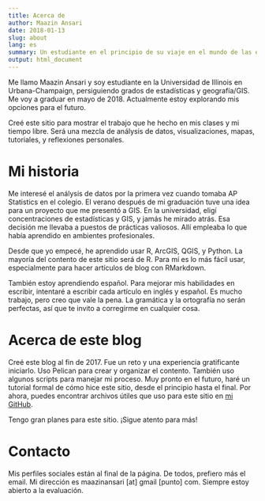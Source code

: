 ```yaml
---
title: Acerca de
author: Maazin Ansari
date: 2018-01-13
slug: about
lang: es
summary: Un estudiante en el principio de su viaje en el mundo de las estadísticas, la geografía, y blogging
output: html_document
---
```


Me llamo Maazin Ansari y soy estudiante en la Universidad de Illinois en Urbana-Champaign, 
persiguiendo grados de estadísticas y geografía/GIS. Me voy a graduar en mayo de 2018.
Actualmente estoy explorando mis opciones para el futuro.

Creé este sitio para mostrar el trabajo que he hecho en mis clases y mi tiempo libre. 
Será una mezcla de análysis de datos, visualizaciones, mapas, tutoriales, y reflexiones personales. 

# Mi historia 

Me interesé el análysis de datos por la primera vez cuando tomaba AP Statistics en el colegio. 
El verano después de mi graduación tuve una idea para un proyecto que me presentó a GIS. 
En la universidad, eligí concentraciones de estadísticas y GIS, y jamás he mirado atrás. 
Esa decisión me llevaba a puestos de prácticas valiosos. Allí empleaba lo que había aprendido en ambientes profesionales. 

Desde que yo empecé, he aprendido usar R, ArcGIS, QGIS, y Python. 
La mayoría del contento de este sitio será de R. 
Para mí es lo más fácil usar, especialmente para hacer artículos de blog con RMarkdown.

También estoy aprendiendo español. Para mejorar mis habilidades en escribir, intentaré a escribir cada artículo en
inglés y español. Es mucho trabajo, pero creo que vale la pena. 
La gramática y la ortografía no serán perfectas, así que te invito a corregirme en cualquier cosa.

# Acerca de este blog

Creé este blog al fin de 2017. Fue un reto y una experiencia gratificante iniciarlo. 
Uso Pelican para crear y organizar el contento. También uso algunos scripts para manejar mi proceso. 
Muy pronto en el futuro, haré un tutorial formal de cómo hice este sitio, desde el principio hasta el final. 
Por ahora, puedes encontrar archivos útiles que uso para este sitio en [mi GitHub](https://github.com/maazinansari/maazinansari).

Tengo gran planes para este sitio. ¡Sigue atento para más!

# Contacto

Mis perfiles sociales están al final de la página. De todos, prefiero más el email.
Mi dirección es maazinansari [at] gmail [punto] com. Siempre estoy abierto a la evaluación.
